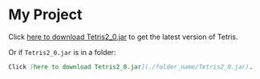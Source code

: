 # My Project

Click [here to download Tetris2_0.jar](./Tetris2_0.jar) to get the latest version of Tetris.

Or if `Tetris2_0.jar` is in a folder:

```markdown
Click [here to download Tetris2_0.jar](./folder_name/Tetris2_0.jar).
